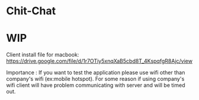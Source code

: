 # Chit-Chat

# WIP

Client install file for macbook: https://drive.google.com/file/d/1r7OTiy5xnqXaB5cbd8T_4KspqfgR8Ajc/view

Importance : If you want to test the application please use wifi other than company's wifi (ex:mobile hotspot). For some reason if using company's wifi client will have problem communicating with server and will be timed out.
